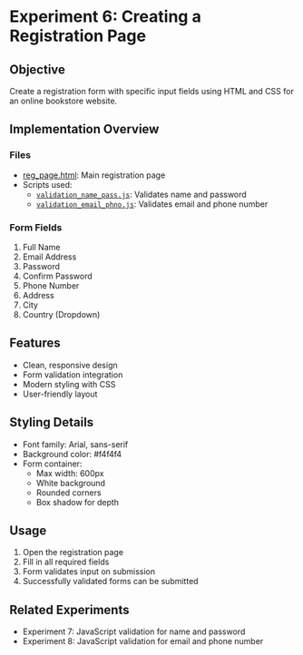# Experiment 6: Creating a Registration Page

## Objective

Create a registration form with specific input fields using HTML and CSS for an online bookstore website.

## Implementation Overview

### Files

- [reg_page.html](Web%20Workshop%20[College%20LAB]/Exp6/reg_page.html): Main registration page
- Scripts used:
  - [`validation_name_pass.js`](Web%20Workshop%20[College%20LAB]/Exp7/validation_name_pass.js): Validates name and password
  - [`validation_email_phno.js`](Web%20Workshop%20[College%20LAB]/Exp8/validation_email_phno.js): Validates email and phone number

### Form Fields

1. Full Name
2. Email Address
3. Password
4. Confirm Password
5. Phone Number
6. Address
7. City
8. Country (Dropdown)

## Features

- Clean, responsive design
- Form validation integration
- Modern styling with CSS
- User-friendly layout

## Styling Details

- Font family: Arial, sans-serif
- Background color: #f4f4f4
- Form container:
  - Max width: 600px
  - White background
  - Rounded corners
  - Box shadow for depth

## Usage

1. Open the registration page
2. Fill in all required fields
3. Form validates input on submission
4. Successfully validated forms can be submitted

## Related Experiments

- Experiment 7: JavaScript validation for name and password
- Experiment 8: JavaScript validation for email and phone number
